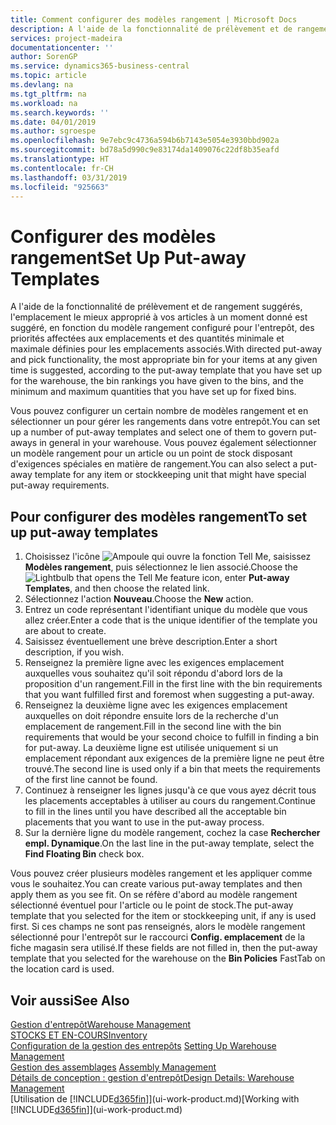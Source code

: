 ```yaml
---
title: Comment configurer des modèles rangement | Microsoft Docs
description: A l'aide de la fonctionnalité de prélèvement et de rangement suggérés, l'emplacement le mieux approprié à vos articles à un moment donné est suggéré, en fonction du modèle rangement configuré pour l'entrepôt, des priorités affectées aux emplacements et des quantités minimale et maximale définies pour les emplacements associés.
services: project-madeira
documentationcenter: ''
author: SorenGP
ms.service: dynamics365-business-central
ms.topic: article
ms.devlang: na
ms.tgt_pltfrm: na
ms.workload: na
ms.search.keywords: ''
ms.date: 04/01/2019
ms.author: sgroespe
ms.openlocfilehash: 9e7ebc9c4736a594b6b7143e5054e3930bbd902a
ms.sourcegitcommit: bd78a5d990c9e83174da1409076c22df8b35eafd
ms.translationtype: HT
ms.contentlocale: fr-CH
ms.lasthandoff: 03/31/2019
ms.locfileid: "925663"
---
```

# <a name="set-up-put-away-templates"></a><span data-ttu-id="1ab79-103">Configurer des modèles rangement</span><span class="sxs-lookup"><span data-stu-id="1ab79-103">Set Up Put-away Templates</span></span>
<span data-ttu-id="1ab79-104">A l'aide de la fonctionnalité de prélèvement et de rangement suggérés, l'emplacement le mieux approprié à vos articles à un moment donné est suggéré, en fonction du modèle rangement configuré pour l'entrepôt, des priorités affectées aux emplacements et des quantités minimale et maximale définies pour les emplacements associés.</span><span class="sxs-lookup"><span data-stu-id="1ab79-104">With directed put-away and pick functionality, the most appropriate bin for your items at any given time is suggested, according to the put-away template that you have set up for the warehouse, the bin rankings you have given to the bins, and the minimum and maximum quantities that you have set up for fixed bins.</span></span>  

<span data-ttu-id="1ab79-105">Vous pouvez configurer un certain nombre de modèles rangement et en sélectionner un pour gérer les rangements dans votre entrepôt.</span><span class="sxs-lookup"><span data-stu-id="1ab79-105">You can set up a number of put-away templates and select one of them to govern put-aways in general in your warehouse.</span></span> <span data-ttu-id="1ab79-106">Vous pouvez également sélectionner un modèle rangement pour un article ou un point de stock disposant d'exigences spéciales en matière de rangement.</span><span class="sxs-lookup"><span data-stu-id="1ab79-106">You can also select a put-away template for any item or stockkeeping unit that might have special put-away requirements.</span></span>  

## <a name="to-set-up-put-away-templates"></a><span data-ttu-id="1ab79-107">Pour configurer des modèles rangement</span><span class="sxs-lookup"><span data-stu-id="1ab79-107">To set up put-away templates</span></span>  
1.  <span data-ttu-id="1ab79-108">Choisissez l'icône ![Ampoule qui ouvre la fonction Tell Me](media/ui-search/search_small.png "Dites-moi ce que vous voulez faire"), saisissez **Modèles rangement**, puis sélectionnez le lien associé.</span><span class="sxs-lookup"><span data-stu-id="1ab79-108">Choose the ![Lightbulb that opens the Tell Me feature](media/ui-search/search_small.png "Tell me what you want to do") icon, enter **Put-away Templates**, and then choose the related link.</span></span>  
2.  <span data-ttu-id="1ab79-109">Sélectionnez l'action **Nouveau**.</span><span class="sxs-lookup"><span data-stu-id="1ab79-109">Choose the **New** action.</span></span>  
3.  <span data-ttu-id="1ab79-110">Entrez un code représentant l'identifiant unique du modèle que vous allez créer.</span><span class="sxs-lookup"><span data-stu-id="1ab79-110">Enter a code that is the unique identifier of the template you are about to create.</span></span>  
4.  <span data-ttu-id="1ab79-111">Saisissez éventuellement une brève description.</span><span class="sxs-lookup"><span data-stu-id="1ab79-111">Enter a short description, if you wish.</span></span>  
5.  <span data-ttu-id="1ab79-112">Renseignez la première ligne avec les exigences emplacement auxquelles vous souhaitez qu'il soit répondu d'abord lors de la proposition d'un rangement.</span><span class="sxs-lookup"><span data-stu-id="1ab79-112">Fill in the first line with the bin requirements that you want fulfilled first and foremost when suggesting a put-away.</span></span>  
6.  <span data-ttu-id="1ab79-113">Renseignez la deuxième ligne avec les exigences emplacement auxquelles on doit répondre ensuite lors de la recherche d'un emplacement de rangement.</span><span class="sxs-lookup"><span data-stu-id="1ab79-113">Fill in the second line with the bin requirements that would be your second choice to fulfill in finding a bin for put-away.</span></span> <span data-ttu-id="1ab79-114">La deuxième ligne est utilisée uniquement si un emplacement répondant aux exigences de la première ligne ne peut être trouvé.</span><span class="sxs-lookup"><span data-stu-id="1ab79-114">The second line is used only if a bin that meets the requirements of the first line cannot be found.</span></span>  
7.  <span data-ttu-id="1ab79-115">Continuez à renseigner les lignes jusqu'à ce que vous ayez décrit tous les placements acceptables à utiliser au cours du rangement.</span><span class="sxs-lookup"><span data-stu-id="1ab79-115">Continue to fill in the lines until you have described all the acceptable bin placements that you want to use in the put-away process.</span></span>  
8.  <span data-ttu-id="1ab79-116">Sur la dernière ligne du modèle rangement, cochez la case **Rechercher empl. Dynamique**.</span><span class="sxs-lookup"><span data-stu-id="1ab79-116">On the last line in the put-away template, select the **Find Floating Bin** check box.</span></span>  

<span data-ttu-id="1ab79-117">Vous pouvez créer plusieurs modèles rangement et les appliquer comme vous le souhaitez.</span><span class="sxs-lookup"><span data-stu-id="1ab79-117">You can create various put-away templates and then apply them as you see fit.</span></span> <span data-ttu-id="1ab79-118">On se réfère d'abord au modèle rangement sélectionné éventuel pour l'article ou le point de stock.</span><span class="sxs-lookup"><span data-stu-id="1ab79-118">The put-away template that you selected for the item or stockkeeping unit, if any is used first.</span></span> <span data-ttu-id="1ab79-119">Si ces champs ne sont pas renseignés, alors le modèle rangement sélectionné pour l'entrepôt sur le raccourci **Config. emplacement** de la fiche magasin sera utilisé.</span><span class="sxs-lookup"><span data-stu-id="1ab79-119">If these fields are not filled in, then the put-away template that you selected for the warehouse on the **Bin Policies** FastTab on the location card is used.</span></span>  

## <a name="see-also"></a><span data-ttu-id="1ab79-120">Voir aussi</span><span class="sxs-lookup"><span data-stu-id="1ab79-120">See Also</span></span>  
[<span data-ttu-id="1ab79-121">Gestion d'entrepôt</span><span class="sxs-lookup"><span data-stu-id="1ab79-121">Warehouse Management</span></span>](warehouse-manage-warehouse.md)  
[<span data-ttu-id="1ab79-122">STOCKS ET EN-COURS</span><span class="sxs-lookup"><span data-stu-id="1ab79-122">Inventory</span></span>](inventory-manage-inventory.md)  
<span data-ttu-id="1ab79-123">[Configuration de la gestion des entrepôts](warehouse-setup-warehouse.md)   </span><span class="sxs-lookup"><span data-stu-id="1ab79-123">[Setting Up Warehouse Management](warehouse-setup-warehouse.md)   </span></span>  
<span data-ttu-id="1ab79-124">[Gestion des assemblages](assembly-assemble-items.md)  </span><span class="sxs-lookup"><span data-stu-id="1ab79-124">[Assembly Management](assembly-assemble-items.md)  </span></span>  
[<span data-ttu-id="1ab79-125">Détails de conception : gestion d'entrepôt</span><span class="sxs-lookup"><span data-stu-id="1ab79-125">Design Details: Warehouse Management</span></span>](design-details-warehouse-management.md)  
<span data-ttu-id="1ab79-126">[Utilisation de [!INCLUDE[d365fin](includes/d365fin_md.md)]](ui-work-product.md)</span><span class="sxs-lookup"><span data-stu-id="1ab79-126">[Working with [!INCLUDE[d365fin](includes/d365fin_md.md)]](ui-work-product.md)</span></span>
